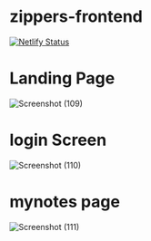 # zippers-frontend
[![Netlify Status](https://api.netlify.com/api/v1/badges/054d6346-cf14-4afc-9494-e801dcd2d051/deploy-status)](https://app.netlify.com/sites/note-zipper/deploys)

# Landing Page

![Screenshot (109)](https://user-images.githubusercontent.com/64424930/141421660-3a06453c-95e8-4925-ab21-b5aeb63cc023.png)

# login Screen


![Screenshot (110)](https://user-images.githubusercontent.com/64424930/141421905-17b626bd-3725-4ae2-ac55-fbb3a5481aa3.png)

# mynotes page


![Screenshot (111)](https://user-images.githubusercontent.com/64424930/141422732-cc103331-bafa-4c31-93cf-3f00bd74e951.png)
